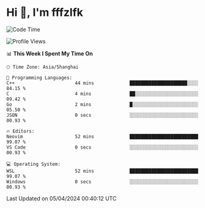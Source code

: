 # Hi 👋, I'm fffzlfk

<!--START_SECTION:waka-->
![Code Time](http://img.shields.io/badge/Code%20Time-686%20hrs%2050%20mins-blue)

![Profile Views](http://img.shields.io/badge/Profile%20Views-0-blue)

📊 **This Week I Spent My Time On** 

```text
🕑︎ Time Zone: Asia/Shanghai

💬 Programming Languages: 
C++                      44 mins             █████████████████████░░░░   84.15 % 
C                        4 mins              ██░░░░░░░░░░░░░░░░░░░░░░░   09.42 % 
Go                       2 mins              █░░░░░░░░░░░░░░░░░░░░░░░░   05.50 % 
JSON                     0 secs              ░░░░░░░░░░░░░░░░░░░░░░░░░   00.93 % 

🔥 Editors: 
Neovim                   52 mins             █████████████████████████   99.07 % 
VS Code                  0 secs              ░░░░░░░░░░░░░░░░░░░░░░░░░   00.93 % 

💻 Operating System: 
WSL                      52 mins             █████████████████████████   99.07 % 
Windows                  0 secs              ░░░░░░░░░░░░░░░░░░░░░░░░░   00.93 % 
```


 Last Updated on 05/04/2024 00:40:12 UTC
<!--END_SECTION:waka-->
